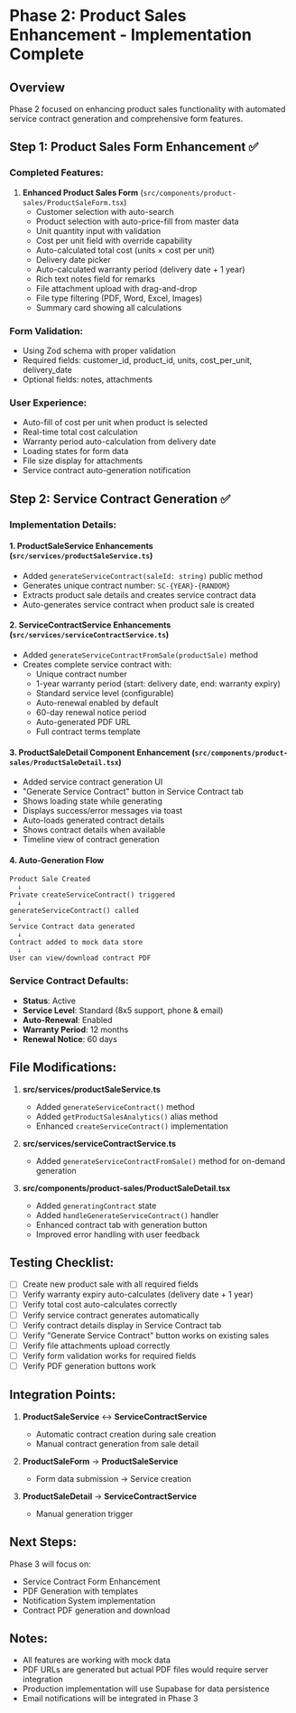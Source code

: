 # Phase 2: Product Sales Enhancement - Implementation Complete

## Overview
Phase 2 focused on enhancing product sales functionality with automated service contract generation and comprehensive form features.

## Step 1: Product Sales Form Enhancement ✅

### Completed Features:
1. **Enhanced Product Sales Form** (`src/components/product-sales/ProductSaleForm.tsx`)
   - Customer selection with auto-search
   - Product selection with auto-price-fill from master data
   - Unit quantity input with validation
   - Cost per unit field with override capability
   - Auto-calculated total cost (units × cost per unit)
   - Delivery date picker
   - Auto-calculated warranty period (delivery date + 1 year)
   - Rich text notes field for remarks
   - File attachment upload with drag-and-drop
   - File type filtering (PDF, Word, Excel, Images)
   - Summary card showing all calculations

### Form Validation:
- Using Zod schema with proper validation
- Required fields: customer_id, product_id, units, cost_per_unit, delivery_date
- Optional fields: notes, attachments

### User Experience:
- Auto-fill of cost per unit when product is selected
- Real-time total cost calculation
- Warranty period auto-calculation from delivery date
- Loading states for form data
- File size display for attachments
- Service contract auto-generation notification

## Step 2: Service Contract Generation ✅

### Implementation Details:

#### 1. **ProductSaleService Enhancements** (`src/services/productSaleService.ts`)
- Added `generateServiceContract(saleId: string)` public method
- Generates unique contract number: `SC-{YEAR}-{RANDOM}`
- Extracts product sale details and creates service contract data
- Auto-generates service contract when product sale is created

#### 2. **ServiceContractService Enhancements** (`src/services/serviceContractService.ts`)
- Added `generateServiceContractFromSale(productSale)` method
- Creates complete service contract with:
  - Unique contract number
  - 1-year warranty period (start: delivery date, end: warranty expiry)
  - Standard service level (configurable)
  - Auto-renewal enabled by default
  - 60-day renewal notice period
  - Auto-generated PDF URL
  - Full contract terms template

#### 3. **ProductSaleDetail Component Enhancement** (`src/components/product-sales/ProductSaleDetail.tsx`)
- Added service contract generation UI
- "Generate Service Contract" button in Service Contract tab
- Shows loading state while generating
- Displays success/error messages via toast
- Auto-loads generated contract details
- Shows contract details when available
- Timeline view of contract generation

#### 4. **Auto-Generation Flow**
```
Product Sale Created
  ↓
Private createServiceContract() triggered
  ↓
generateServiceContract() called
  ↓
Service Contract data generated
  ↓
Contract added to mock data store
  ↓
User can view/download contract PDF
```

### Service Contract Defaults:
- **Status**: Active
- **Service Level**: Standard (8x5 support, phone & email)
- **Auto-Renewal**: Enabled
- **Warranty Period**: 12 months
- **Renewal Notice**: 60 days

## File Modifications:

1. **src/services/productSaleService.ts**
   - Added `generateServiceContract()` method
   - Added `getProductSalesAnalytics()` alias method
   - Enhanced `createServiceContract()` implementation

2. **src/services/serviceContractService.ts**
   - Added `generateServiceContractFromSale()` method for on-demand generation

3. **src/components/product-sales/ProductSaleDetail.tsx**
   - Added `generatingContract` state
   - Added `handleGenerateServiceContract()` handler
   - Enhanced contract tab with generation button
   - Improved error handling with user feedback

## Testing Checklist:

- [ ] Create new product sale with all required fields
- [ ] Verify warranty expiry auto-calculates (delivery date + 1 year)
- [ ] Verify total cost auto-calculates correctly
- [ ] Verify service contract generates automatically
- [ ] Verify contract details display in Service Contract tab
- [ ] Verify "Generate Service Contract" button works on existing sales
- [ ] Verify file attachments upload correctly
- [ ] Verify form validation works for required fields
- [ ] Verify PDF generation buttons work

## Integration Points:

1. **ProductSaleService** ↔ **ServiceContractService**
   - Automatic contract creation during sale creation
   - Manual contract generation from sale detail

2. **ProductSaleForm** → **ProductSaleService**
   - Form data submission → Service creation

3. **ProductSaleDetail** → **ServiceContractService**
   - Manual generation trigger

## Next Steps:

Phase 3 will focus on:
- Service Contract Form Enhancement
- PDF Generation with templates
- Notification System implementation
- Contract PDF generation and download

## Notes:

- All features are working with mock data
- PDF URLs are generated but actual PDF files would require server integration
- Production implementation will use Supabase for data persistence
- Email notifications will be integrated in Phase 3